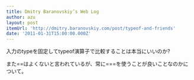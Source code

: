 ```yaml
---
title: Dmitry Baranovskiy’s Web Log
author: azu
layout: post
itemUrl: 'http://dmitry.baranovskiy.com/post/typeof-and-friends'
date: '2011-01-31T15:00:00.000Z'
---
```

入力のtypeを固定してtypeof演算子で比較することは本当にいいのか?

また==はよくないと言われているが、常に===を使うことが良いことなのかについて。
